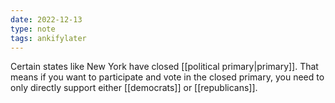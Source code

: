 ```yaml
---
date: 2022-12-13
type: note
tags: ankifylater
---
```


Certain states like New York have closed [[political primary|primary]]. That means if you want to participate and vote in the closed primary, you need to only directly support either [[democrats]] or [[republicans]].
